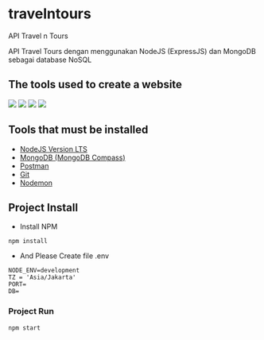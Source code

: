 # travelntours

API Travel n Tours

<p align='left'>API Travel Tours dengan menggunakan NodeJS (ExpressJS) dan MongoDB sebagai database NoSQL </p>

## The tools used to create a website

<p align=left>
<img src="https://img.shields.io/badge/Text%20Editor-Visual%20Studio%20Code-blue?&amp;logo=visual%20studio%20code&amp;logoColor=blue" style="max-width:100%;">
<img src="https://img.shields.io/badge/Database-MongoDB-green?style=flat?&amp;logo=mongodb&amp;logoColor=green" style="max-width:100%;">
<img src="https://img.shields.io/badge/Code-NodeJS-green?style=flat?&amp;logo=node.js&amp;logoColor=green" style="max-width:100%;">
<img src="https://img.shields.io/badge/Connector-Mongoose-orange?style=flat?&amp;logo=mongoose&amp;logoColor=green" style="max-width:100%;">
</p>

## Tools that must be installed

- <a href="https://nodejs.org">NodeJS Version LTS</a>
- <a href="https://docs.mongodb.com/manual/installation/">MongoDB (MongoDB Compass)</a>
- <a href="https://www.postman.com/">Postman</a>
- <a href="https://git-scm.com/">Git</a>
- <a href="https://www.npmjs.com/package/nodemon">Nodemon</a>

## Project Install

- <p> Install NPM </p>

```
npm install
```

- <p>And Please Create file .env </p>

```
NODE_ENV=development
TZ = 'Asia/Jakarta'
PORT=
DB=
```

### Project Run

```
npm start
```
